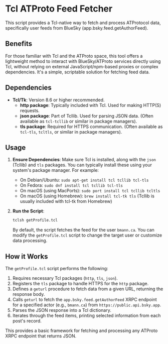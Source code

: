 # Tcl ATProto Feed Fetcher

This script provides a Tcl-native way to fetch and process ATProtocol data, specifically user feeds from BlueSky (app.bsky.feed.getAuthorFeed).

## Benefits

For those familiar with Tcl and the ATProto space, this tool offers a lightweight method to interact with BlueSky/ATProto services directly using Tcl, without relying on external JavaScript/npm-based proxies or complex dependencies. It's a simple, scriptable solution for fetching feed data.

## Dependencies

*   **Tcl/Tk**: Version 8.6 or higher recommended.
    *   **http package**: Typically included with Tcl. Used for making HTTP(S) requests.
    *   **json package**: Part of Tcllib. Used for parsing JSON data. (Often available as `tcl-tcllib` or similar in package managers).
    *   **tls package**: Required for HTTPS communication. (Often available as `tcl-tls`, `tcltls`, or similar in package managers).

## Usage

1.  **Ensure Dependencies**: Make sure Tcl is installed, along with the `json` (Tcllib) and `tls` packages. You can typically install these using your system's package manager. For example:
    *   On Debian/Ubuntu: `sudo apt-get install tcl tcllib tcl-tls`
    *   On Fedora: `sudo dnf install tcl tcllib tcl-tls`
    *   On macOS (using MacPorts): `sudo port install tcl tcllib tcltls`
    *   On macOS (using Homebrew): `brew install tcl-tk tls` (Tcllib is usually included with tcl-tk from Homebrew)

2.  **Run the Script**:
    ```bash
    tclsh getProfile.tcl
    ```
    By default, the script fetches the feed for the user `bmann.ca`. You can modify the `getProfile.tcl` script to change the target user or customize data processing.

## How it Works

The `getProfile.tcl` script performs the following:
1.  Requires necessary Tcl packages (`http`, `tls`, `json`).
2.  Registers the `tls` package to handle HTTPS for the `http` package.
3.  Defines a `geturl` procedure to fetch data from a given URL, returning the response body.
4.  Calls `geturl` to fetch the `app.bsky.feed.getAuthorFeed` XRPC endpoint for a specified actor (e.g., `bmann.ca`) from `https://public.api.bsky.app`.
5.  Parses the JSON response into a Tcl dictionary.
6.  Iterates through the feed items, printing selected information from each post's record.

This provides a basic framework for fetching and processing any ATProto XRPC endpoint that returns JSON.
